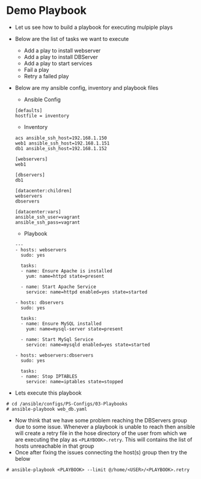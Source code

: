 # Demo Playbook

- Let us see how to build a playbook for executing mulpiple plays
- Below are the list of tasks we want to execute
	- Add a play to install webserver
	- Add a play to install DBServer
	- Add a play to start services
	- Fail a play
	- Retry a failed play

- Below are my ansible config, inventory and playbook files
	- Ansible Config

	```
	[defaults]
	hostfile = inventory
	```

	- Inventory

	```
	acs ansible_ssh_host=192.168.1.150
	web1 ansible_ssh_host=192.168.1.151
	db1 ansible_ssh_host=192.168.1.152
	
	[webservers]
	web1
	
	[dbservers]
	db1
	
	[datacenter:children]
	webservers
	dbservers
	
	[datacenter:vars]
	ansible_ssh_user=vagrant
	ansible_ssh_pass=vagrant
	```

	- Playbook
	
	```
	---
	- hosts: webservers
	  sudo: yes
	
	  tasks:
	  - name: Ensure Apache is installed
	    yum: name=httpd state=present
	
	  - name: Start Apache Service
	    service: name=httpd enabled=yes state=started
	
	- hosts: dbservers
	  sudo: yes
	
	  tasks:
	  - name: Ensure MySQL installed
	    yum: name=mysql-server state=present
	
	  - name: Start MySql Service
	    service: name=mysqld enabled=yes state=started
	
	- hosts: webservers:dbservers
	  sudo: yes
	
	  tasks:
	  - name: Stop IPTABLES
	    service: name=iptables state=stopped
	```

- Lets execute this playbook

```
# cd /ansible/configs/PS-Configs/03-Playbooks
# ansible-playbook web_db.yaml
```

- Now think that we have some problem reaching the DBServers group due to some issue. Whenever a playbook is unable to reach then ansible will create a retry file in the hose directory of the user from which we are executing the play as `<PLAYBOOK>.retry`. This will contains the list of hosts unreachable in that group
- Once after fixing the issues connecting the host(s) group then try the below

```
# ansible-playbook <PLAYBOOK> --limit @/home/<USER>/<PLAYBOOK>.retry
```
